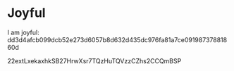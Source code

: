 # Joyful

I am joyful: dd3d4afcb099dcb52e273d6057b8d632d435dc976fa81a7ce09198737881860d


22extLxekaxhkSB27HrwXsr7TQzHuTQVzzCZhs2CCQmBSP
